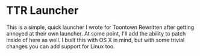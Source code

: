 # TTR Launcher

This is a simple, quick launcher I wrote for Toontown Rewritten after getting annoyed at their own launcher.
At some point, I'll add the ability to patch inside of here as well. I built this with OS X in mind, but with some
trivial changes you can add support for Linux too.